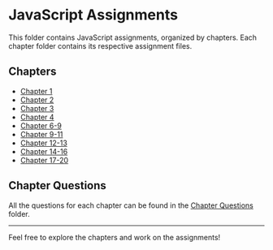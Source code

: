 # JavaScript Assignments

This folder contains JavaScript assignments, organized by chapters. Each chapter folder contains its respective assignment files.

## Chapters

- [Chapter 1](./chap1/)
- [Chapter 2](./chap2/)
- [Chapter 3](./chap3/)
- [Chapter 4](./chap4/)
- [Chapter 6-9](./chap6-9/)
- [Chapter 9-11](./chap9-11/)
- [Chapter 12-13](./chap12-13/)
- [Chapter 14-16](./chap14-16/)
- [Chapter 17-20](./chap17-12/)

## Chapter Questions

All the questions for each chapter can be found in the [Chapter Questions](./All-chapter-questions/) folder.

---

Feel free to explore the chapters and work on the assignments!
